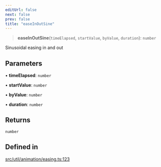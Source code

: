 ```yaml
---
editUrl: false
next: false
prev: false
title: "easeInOutSine"
---
```


> **easeInOutSine**(`timeElapsed`, `startValue`, `byValue`, `duration`): `number`

Sinusoidal easing in and out

## Parameters

• **timeElapsed**: `number`

• **startValue**: `number`

• **byValue**: `number`

• **duration**: `number`

## Returns

`number`

## Defined in

[src/util/animation/easing.ts:123](https://github.com/fabricjs/fabric.js/blob/5c1240d8b4662e45868dd33f385f941de21c8e9c/src/util/animation/easing.ts#L123)
